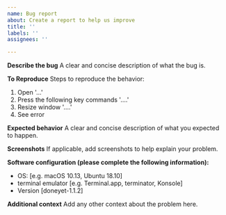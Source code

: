 ```yaml
---
name: Bug report
about: Create a report to help us improve
title: ''
labels: ''
assignees: ''

---
```


**Describe the bug**
A clear and concise description of what the bug is.

**To Reproduce**
Steps to reproduce the behavior:
1. Open '...'
2. Press the following key commands '....'
3. Resize window  '....'
4. See error

**Expected behavior**
A clear and concise description of what you expected to happen.

**Screenshots**
If applicable, add screenshots to help explain your problem.

**Software configuration (please complete the following information):**
 - OS: [e.g. macOS 10.13, Ubuntu 18.10]
 - terminal emulator [e.g. Terminal.app, terminator, Konsole]
 - Version [doneyet-1.1.2]

**Additional context**
Add any other context about the problem here.
